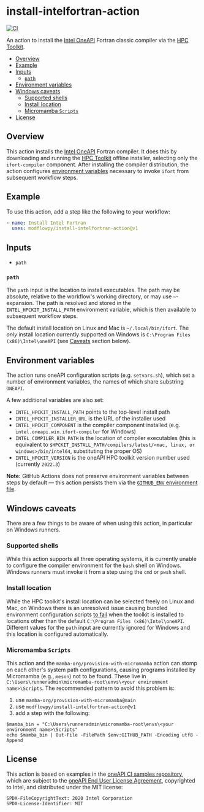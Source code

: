 # install-intelfortran-action

[![CI](https://github.com/modflowpy/install-intelfortran-action/actions/workflows/ci.yml/badge.svg?branch=main)](https://github.com/modflowpy/install-intelfortran-action/actions/workflows/ci.yml)

An action to install the [Intel OneAPI](https://www.intel.com/content/www/us/en/developer/tools/oneapi/fortran-compiler.html#gs.bksc2p) Fortran classic compiler via the [HPC Toolkit](https://www.intel.com/content/www/us/en/developer/tools/oneapi/hpc-toolkit.html#gs.g10hgy).

<!-- START doctoc generated TOC please keep comment here to allow auto update -->
<!-- DON'T EDIT THIS SECTION, INSTEAD RE-RUN doctoc TO UPDATE -->


- [Overview](#overview)
- [Example](#example)
- [Inputs](#inputs)
  - [`path`](#path)
- [Environment variables](#environment-variables)
- [Windows caveats](#windows-caveats)
  - [Supported shells](#supported-shells)
  - [Install location](#install-location)
  - [Micromamba `Scripts`](#micromamba-scripts)
- [License](#license)

<!-- END doctoc generated TOC please keep comment here to allow auto update -->

## Overview

This action installs the [Intel OneAPI](https://www.intel.com/content/www/us/en/developer/tools/oneapi/fortran-compiler.html#gs.bksc2p) Fortran compiler. It does this by downloading and running the [HPC Toolkit](https://www.intel.com/content/www/us/en/developer/tools/oneapi/hpc-toolkit.html#gs.g10hgy) offline installer, selecting only the `ifort-compiler` component. After installing the compiler distribution, the action configures [environment variables](https://www.intel.com/content/www/us/en/develop/documentation/oneapi-programming-guide/top/oneapi-development-environment-setup.html) necessary to invoke `ifort` from subsequent workflow steps.

## Example

To use this action, add a step like the following to your workflow:

```yaml
- name: Install Intel Fortran
  uses: modflowpy/install-intelfortran-action@v1
```

## Inputs

- `path`

### `path`

The `path` input is the location to install executables. The path may be absolute, relative to the workflow's working directory, or may use `~`-expansion. The path is resolved and stored in the `INTEL_HPCKIT_INSTALL_PATH` environment variable, which is then available to subsequent workflow steps.

The default install location on Linux and Mac is `~/.local/bin/ifort`. The *only* install location currently supported on Windows is `C:\Program Files (x86)\Intel\oneAPI` (see [Caveats](#caveats) section below).

<!-- ### `version`

The `version` input configures the oneAPI toolkit version to install, defaulting to the latest (currently `2022.3`). 

**Note:** Intel's website does not maintain a programmatically accessible registry of available versions. Moreover, toolkit versioning is distinct from compiler versioning (see [this page] for a mapping between toolkit and compiler versions). For these reasons a list of permitted version numbers are hard-coded into this action. If a new version has been released and this action has not been updated to support it, please feel free to [file an issue](https://github.com/modflowpy/install-intelfortran-action/issues/new).

### `components`

The `components` input allows specifying extra components to install from the HPC kit. -->

## Environment variables

The action runs oneAPI configuration scripts (e.g. `setvars.sh`), which set a number of environment variables, the names of which share substring `ONEAPI`.

A few additional variables are also set:

- `INTEL_HPCKIT_INSTALL_PATH` points to the top-level install path
- `INTEL_HPCKIT_INSTALLER_URL` is the URL of the installer used
- `INTEL_HPCKIT_COMPONENT` is the compiler component installed (e.g. `intel.oneapi.win.ifort-compiler` for Windows)
- `INTEL_COMPILER_BIN_PATH` is the location of compiler executables (this is equivalent to `$HPCKIT_INSTALL_PATH/compilers/latest/<mac, linux, or windows>/bin/intel64`, substituting the proper OS)
- `INTEL_HPCKIT_VERSION` is the oneAPI HPC toolkit version number used (currently `2022.3`)

**Note:** GitHub Actions does not preserve environment variables between steps by default &mdash; this action persists them via the [`GITHUB_ENV` environment file](https://docs.github.com/en/actions/using-workflows/workflow-commands-for-github-actions#setting-an-environment-variable).

## Windows caveats

There are a few things to be aware of when using this action, in particular on Windows runners.

### Supported shells

While this action supports all three operating systems, it is currently unable to configure the compiler environment for the `bash` shell on Windows. Windows runners must invoke it from a step using the `cmd` or `pwsh` shell.

### Install location

While the HPC toolkit's install location can be selected freely on Linux and Mac, on Windows there is an unresolved issue causing bundled environment configuration scripts [to fail](https://github.com/w-bonelli/install-intelfortran-action/actions/runs/3298296907/jobs/5440222932#step:5:120) when the toolkit is installed to locations other than the default `C:\Program Files (x86)\Intel\oneAPI`. Different values for the `path` input are currently ignored for Windows and this location is configured automatically.

<!-- The Intel oneAPI HPC Toolkit installer defaults to different install locations on Unix and Windows if a path is not explicitly provided with the `--install-dir` option:

- Linux/Mac: `/opt/intel/oneapi`
- Windows: `C:\Program Files (x86)\Intel\oneAPI`

**This action overrides these.** The action's default install location, `~/.local/bin/ifort`, is the same on all three platforms. -->

### Micromamba `Scripts`

This action and the `mamba-org/provision-with-micromamba` action can stomp on each other's system path configurations, causing programs installed by Micromamba (e.g., `meson`) not to be found. These live in `C:\Users\runneradmin\micromamba-root\envs\<your environment name>\Scripts`. The recommended pattern to avoid this problem is:

1) use `mamba-org/provision-with-micromamba@main`
2) use `modflowpy/install-intelfortran-action@v1`
3) add a step with the following:

```pwsh
$mamba_bin = "C:\Users\runneradmin\micromamba-root\envs\<your environment name>\Scripts"
echo $mamba_bin | Out-File -FilePath $env:GITHUB_PATH -Encoding utf8 -Append
```

## License

This action is based on examples in the [oneAPI CI samples repository](https://github.com/oneapi-src/oneapi-ci), which are subject to the [oneAPI End User License Agreement](https://www.intel.com/content/www/us/en/developer/articles/license/end-user-license-agreement.html), copyrighted to Intel, and distributed under the MIT license:

```
SPDX-FileCopyrightText: 2020 Intel Corporation
SPDX-License-Identifier: MIT
```

